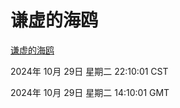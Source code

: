 # 谦虚的海鸥
[谦虚的海鸥](http://219.139.197.74:56308/qxdho/course/base/hotlink/index.php)

2024年 10月 29日 星期二 22:10:01 CST

2024年 10月 29日 星期二 14:10:01 GMT

